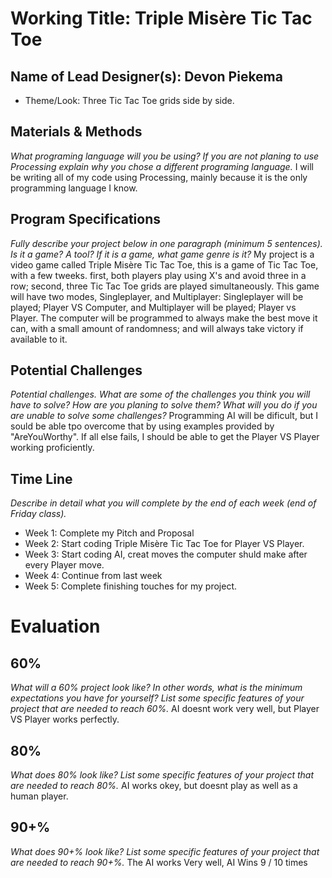 # Working Title:  Triple Misère Tic Tac Toe
## Name of Lead Designer(s): Devon Piekema

* Theme/Look:  Three Tic Tac Toe grids side by side.

## Materials & Methods
_What programing language will you be using? If you are not planing to use Processing explain why you chose a different programing language._  I will be writing all of my code using Processing, mainly because it is the only programming language I know.

## Program Specifications
_Fully describe your project below in one paragraph (minimum 5 sentences). Is it a game? A tool? If it is a game, what game genre is it?_  My project is a video game called Triple Misère Tic Tac Toe,  this is a game of Tic Tac Toe, with a few tweeks.  first, both players play using X's and avoid three in a row; second, three Tic Tac Toe grids are played simultaneously.  This game will have two modes, Singleplayer, and Multiplayer: Singleplayer will be played; Player VS Computer, and Multiplayer will be played; Player vs Player.  The computer will be programmed to always make the best move it can, with a small amount of randomness; and will always take victory if available to it.

## Potential Challenges
_Potential challenges. What are some of the challenges you think you will have to solve? How are you planing to solve them? What will you do if you are unable to solve some challenges?_  Programming AI will be dificult, but I sould be able tpo overcome that by using examples provided by "AreYouWorthy".  If all else fails, I should be able to get the Player VS Player working proficiently.  

## Time Line
_Describe in detail what you will complete by the end of each week (end of Friday class)._
* Week 1: Complete my Pitch and Proposal
* Week 2: Start coding Triple Misère Tic Tac Toe for Player VS Player.
* Week 3: Start coding AI, creat moves the computer shuld make after every Player move.
* Week 4: Continue from last week
* Week 5: Complete finishing touches for my project.

# Evaluation
## 60%
_What will a 60% project look like?  In other words, what is the minimum expectations you have for yourself?  List some specific features of your project that are needed to reach 60%._ AI doesnt work very well, but Player VS Player works perfectly.

## 80%
_What does 80% look like?   List some specific features of your project that are needed to reach 80%._  AI works okey, but doesnt play as well as a human player.

## 90+%
_What does 90+% look like?   List some specific features of your project that are needed to reach 90+%._  The AI works Very well, AI Wins 9 / 10 times 


